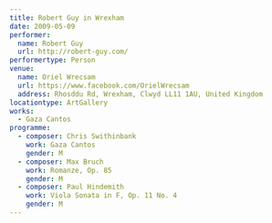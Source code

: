 ```yaml
---
title: Robert Guy in Wrexham
date: 2009-05-09
performer:
  name: Robert Guy
  url: http://robert-guy.com/
performertype: Person
venue:
  name: Oriel Wrecsam
  url: https://www.facebook.com/OrielWrecsam
  address: Rhosddu Rd, Wrexham, Clwyd LL11 1AU, United Kingdom
locationtype: ArtGallery
works:
  - Gaza Cantos
programme:
  - composer: Chris Swithinbank
    work: Gaza Cantos
    gender: M
  - composer: Max Bruch
    work: Romanze, Op. 85
    gender: M
  - composer: Paul Hindemith
    work: Viola Sonata in F, Op. 11 No. 4
    gender: M
---
```

